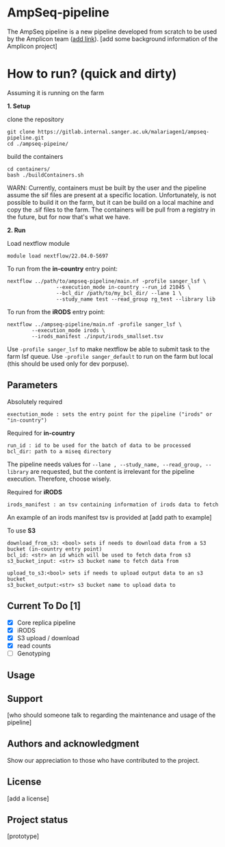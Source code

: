 # AmpSeq-pipeline

The AmpSeq pipeline is a new pipeline developed from scratch to be used by the Amplicon team ([add link]()). [add some background information of the Amplicon project]

# How to run? (quick and dirty)

Assuming it is running on the farm

**1. Setup**

clone the repository
```
git clone https://gitlab.internal.sanger.ac.uk/malariagen1/ampseq-pipeline.git
cd ./ampseq-pipeine/

```
build the containers
```
cd containers/
bash ./buildContainers.sh
```

WARN: Currently, containers must be built by the user and the pipeline assume the sif files are present at a specific location. Unfortunately, is not possible to build it on the farm, but it can be build on a local machine and copy the .sif files to the farm. The containers will be pull from a registry in the future, but for now that's what we have.  

**2. Run**

Load nextflow module
```
module load nextflow/22.04.0-5697
```

To run from the **in-country** entry point:

```
nextflow ../path/to/ampseq-pipeline/main.nf -profile sanger_lsf \
                --execution_mode in-country --run_id 21045 \
                --bcl_dir /path/to/my_bcl_dir/ --lane 1 \
                --study_name test --read_group rg_test --library lib
```

To run from the **iRODS** entry point:

```
nextflow ../ampseq-pipeline/main.nf -profile sanger_lsf \ 
        --execution_mode irods \ 
        --irods_manifest ./input/irods_smallset.tsv
```

Use `-profile sanger_lsf` to make nextflow be able to submit task to the farm lsf queue.
Use `-profile sanger_default` to run on the farm but local (this should be used only for dev porpuse).

## Parameters

Absolutely required
```
exectution_mode : sets the entry point for the pipeline ("irods" or "in-country")
```

Required for **in-country**
```
run_id : id to be used for the batch of data to be processed
bcl_dir: path to a miseq directory
```
The pipeline needs values for `--lane , --study_name, --read_group, --library` are requested, but the content is irrelevant for the pipeline execution.
Therefore, choose wisely.

Required for **iRODS**
```
irods_manifest : an tsv containing information of irods data to fetch
```
An example of an irods manifest tsv is provided at [add path to example]

To use **S3**
```
download_from_s3: <bool> sets if needs to download data from a S3 bucket (in-country entry point)
bcl_id: <str> an id which will be used to fetch data from s3
s3_bucket_input: <str> s3 bucket name to fetch data from

upload_to_s3:<bool> sets if needs to upload output data to an s3 bucket
s3_bucket_output:<str> s3 bucket name to upload data to
```

## Current To Do [1]
- [x] Core replica pipeline
- [x] iRODS
- [x] S3 upload / download
- [x] read counts
- [ ] Genotyping

## Usage

## Support
[who should someone talk to regarding the maintenance and usage of the pipeline]

## Authors and acknowledgment
Show our appreciation to those who have contributed to the project.

## License
[add a license]

## Project status
[prototype]
